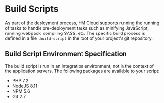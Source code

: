 # Build Scripts

As part of the deployment process, HM Cloud supports running the running of tasks to handle pre-deployment tasks such as minifying JavaScript, running webpack, compiling SASS, etc. The specific build process is defined in a file `.build-script` in the root of your project's git repository.


## Build Script Environment Specification

The build script is run in an integration environment, not in the context of the application servers. The following packages are available to your script:

- PHP 7.2
- NodeJS 8.11
- NPM 5.6
- Git 2.7
